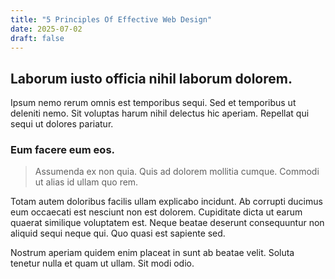 ```yaml
---
title: "5 Principles Of Effective Web Design"
date: 2025-07-02
draft: false
---
```


## Laborum iusto officia nihil laborum dolorem.

Ipsum nemo rerum omnis est temporibus sequi. Sed et temporibus ut
deleniti nemo. Sit voluptas harum nihil delectus hic aperiam. Repellat
qui sequi ut dolores pariatur.

### Eum facere eum eos.

> Assumenda ex non quia. Quis ad dolorem mollitia cumque. Commodi ut
> alias id ullam quo rem.

Totam autem doloribus facilis ullam explicabo incidunt. Ab corrupti
ducimus eum occaecati est nesciunt non est dolorem. Cupiditate dicta ut
earum quaerat similique voluptatem est. Neque beatae deserunt
consequuntur non aliquid sequi neque qui. Quo quasi est sapiente sed.

Nostrum aperiam quidem enim placeat in sunt ab beatae velit. Soluta
tenetur nulla et quam ut ullam. Sit modi odio.
